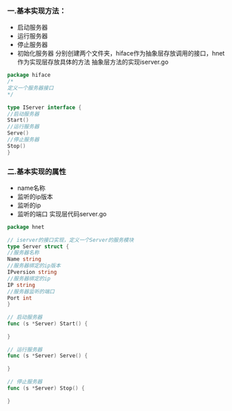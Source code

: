 ### 一.基本实现方法：
* 启动服务器
* 运行服务器
* 停止服务器
* 初始化服务器
分别创建两个文件夹，hiface作为抽象层存放调用的接口，hnet作为实现层存放具体的方法
抽象层方法的实现iserver.go
```go
package hiface  
/*  
定义一个服务器接口  
*/  
  
type IServer interface {  
//启动服务器  
Start()  
//运行服务器  
Serve()  
//停止服务器  
Stop()  
}
```
### 二.基本实现的属性
* name名称
* 监听的ip版本
* 监听的ip
* 监听的端口
实现层代码server.go
```go
package hnet  
  
// iserver的接口实现，定义一个Server的服务模块  
type Server struct {  
//服务器名称  
Name string  
//服务器绑定的ip版本  
IPversion string  
//服务器绑定的ip  
IP string  
//服务器监听的端口  
Port int  
}  
  
// 启动服务器  
func (s *Server) Start() {  
  
}  
  
// 运行服务器  
func (s *Server) Serve() {  
  
}  
  
// 停止服务器  
func (s *Server) Stop() {  
  
}
```